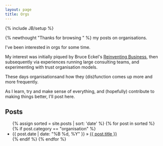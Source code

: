 ```yaml
---
layout: page
title: Orgs
---
```

{% include JB/setup %}

{% newthought "Thanks for browsing " %} my posts on organisations. 

I've been interested in orgs for some time. 

My interest was initially piqued by Bruce Eckel's [Reinventing Business](http://www.reinventing-business.com/), then subsequently via experiences running large consulting teams, and experimenting with trust organisation models. 

These days organisationsand how they (dis)function comes up more and more frequently. 

As I learn, try and make sense of everything, and (hopefully) contribute to making things better, I'll post here.

## Posts

<ul>
  {% assign sorted = site.posts | sort: 'date' %}
  {% for post in sorted %}
    {% if post.category == "organisation" %}
      <li>
        {{ post.date | date: "%B %d, %Y" }} » <a href="{{ post.url }}">{{ post.title }}</a>
      </li>
    {% endif %}
  {% endfor %}
</ul>
